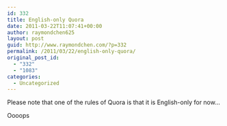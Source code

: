 ```yaml
---
id: 332
title: English-only Quora
date: 2011-03-22T11:07:41+00:00
author: raymondchen625
layout: post
guid: http://www.raymondchen.com/?p=332
permalink: /2011/03/22/english-only-quora/
original_post_id:
  - "332"
  - "1083"
categories:
  - Uncategorized
---
```

Please note that one of the rules of Quora is that it is English-only for now&#8230;

Oooops